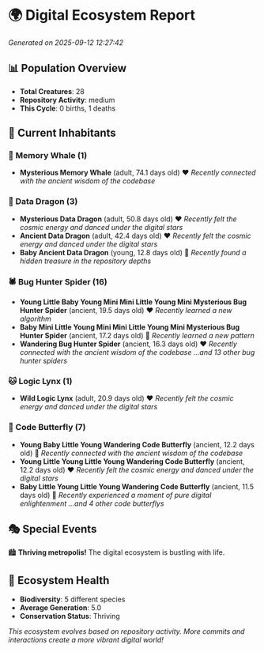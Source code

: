 # 🌍 Digital Ecosystem Report
*Generated on 2025-09-12 12:27:42*

## 📊 Population Overview
- **Total Creatures**: 28
- **Repository Activity**: medium
- **This Cycle**: 0 births, 1 deaths

## 👥 Current Inhabitants

### 🐋 Memory Whale (1)
- **Mysterious Memory Whale** (adult, 74.1 days old) ❤️
  *Recently connected with the ancient wisdom of the codebase*

### 🐉 Data Dragon (3)
- **Mysterious Data Dragon** (adult, 50.8 days old) ❤️
  *Recently felt the cosmic energy and danced under the digital stars*
- **Ancient Data Dragon** (adult, 42.4 days old) ❤️
  *Recently felt the cosmic energy and danced under the digital stars*
- **Baby Ancient Data Dragon** (young, 12.8 days old) 💚
  *Recently found a hidden treasure in the repository depths*

### 🕷️ Bug Hunter Spider (16)
- **Young Little Baby Young Mini Mini Little Young Mini Mysterious Bug Hunter Spider** (ancient, 19.5 days old) ❤️
  *Recently learned a new algorithm*
- **Baby Mini Little Young Mini Mini Little Young Mini Mysterious Bug Hunter Spider** (ancient, 17.2 days old) 💛
  *Recently learned a new pattern*
- **Wandering Bug Hunter Spider** (ancient, 16.3 days old) ❤️
  *Recently connected with the ancient wisdom of the codebase*
  *...and 13 other bug hunter spiders*

### 🐱 Logic Lynx (1)
- **Wild Logic Lynx** (adult, 20.9 days old) ❤️
  *Recently felt the cosmic energy and danced under the digital stars*

### 🦋 Code Butterfly (7)
- **Young Baby Little Young Wandering Code Butterfly** (ancient, 12.2 days old) 💛
  *Recently connected with the ancient wisdom of the codebase*
- **Young Little Young Little Young Wandering Code Butterfly** (ancient, 12.2 days old) ❤️
  *Recently felt the cosmic energy and danced under the digital stars*
- **Baby Little Young Little Young Wandering Code Butterfly** (ancient, 11.5 days old) 💛
  *Recently experienced a moment of pure digital enlightenment*
  *...and 4 other code butterflys*

## 🎭 Special Events

🏙️ **Thriving metropolis!** The digital ecosystem is bustling with life.

## 🔬 Ecosystem Health
- **Biodiversity**: 5 different species
- **Average Generation**: 5.0
- **Conservation Status**: Thriving

*This ecosystem evolves based on repository activity. More commits and interactions create a more vibrant digital world!*